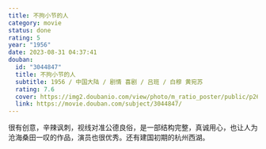 ```yaml
---
title: 不拘小节的人
category: movie
status: done
rating: 5
year: "1956"
date: 2023-08-31 04:37:41
douban:
  id: "3044847"
  title: 不拘小节的人
  subtitle: 1956 / 中国大陆 / 剧情 喜剧 / 吕班 / 白穆 黄宛苏
  rating: 7.6
  cover: https://img2.doubanio.com/view/photo/m_ratio_poster/public/p2629535113.jpg
  link: https://movie.douban.com/subject/3044847/
---
```


很有创意，辛辣讽刺，视线对准公德良俗，是一部结构完整，真诚用心，也让人为沧海桑田一叹的作品，演员也很优秀。还有建国初期的杭州西湖。
